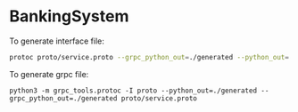 # BankingSystem

To generate interface file:

``` bash
protoc proto/service.proto --grpc_python_out=./generated --python_out=./generated --proto_path=./proto
```

To generate grpc file:
```
python3 -m grpc_tools.protoc -I proto --python_out=./generated --grpc_python_out=./generated proto/service.proto
```


